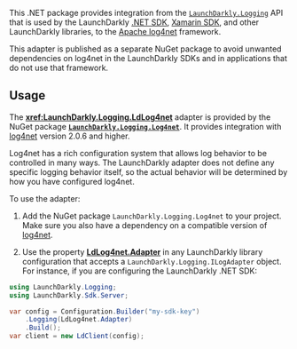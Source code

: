 This .NET package provides integration from the [`LaunchDarkly.Logging`](https://launchdarkly.github.io/dotnet-logging) API that is used by the LaunchDarkly [.NET SDK](https://github.com/launchdarkly/dotnet-server-sdk), [Xamarin SDK](https://github.com/launchdarkly/xamarin-client-sdk), and other LaunchDarkly libraries, to the [Apache log4net](https://logging.apache.org/log4net/) framework.

This adapter is published as a separate NuGet package to avoid unwanted dependencies on log4net in the LaunchDarkly SDKs and in applications that do not use that framework.

## Usage

The **<xref:LaunchDarkly.Logging.LdLog4net>** adapter is provided by the NuGet package [**`LaunchDarkly.Logging.Log4net`**](https://nuget.org/packages/LaunchDarkly.Logging.Log4net). It provides integration with [log4net](https://logging.apache.org/log4net/) version 2.0.6 and higher.

Log4net has a rich configuration system that allows log behavior to be controlled in many ways. The LaunchDarkly adapter does not define any specific logging behavior itself, so the actual behavior will be determined by how you have configured log4net.

To use the adapter:

1. Add the NuGet package `LaunchDarkly.Logging.Log4net` to your project. Make sure you also have a dependency on a compatible version of [log4net](https://nuget.org/packages/log4net).

2. Use the property [**LdLog4net.Adapter**](xref:LaunchDarkly.Logging.LdLog4net.Adapter) in any LaunchDarkly library configuration that accepts a `LaunchDarkly.Logging.ILogAdapter` object. For instance, if you are configuring the LaunchDarkly .NET SDK:

```csharp
using LaunchDarkly.Logging;
using LaunchDarkly.Sdk.Server;

var config = Configuration.Builder("my-sdk-key")
    .Logging(LdLog4net.Adapter)
    .Build();
var client = new LdClient(config);
```
